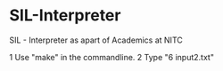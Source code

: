 # SIL-Interpreter
SIL - Interpreter as apart of Academics at NITC

1 Use "make" in the commandline.
2 Type "6 input2.txt"
